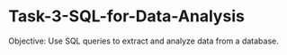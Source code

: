 # Task-3-SQL-for-Data-Analysis
Objective: Use SQL queries to extract and analyze data from a database.
